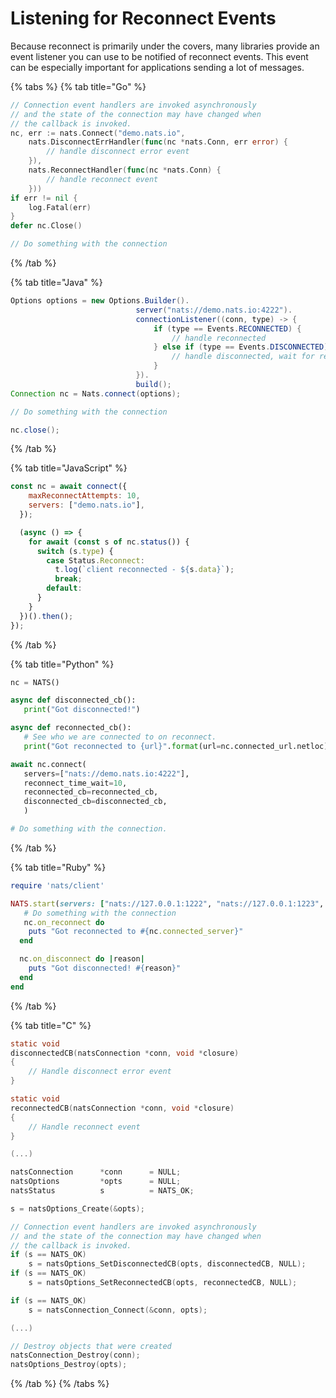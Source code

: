 # Listening for Reconnect Events

Because reconnect is primarily under the covers, many libraries provide an event listener you can use to be notified of reconnect events. This event can be especially important for applications sending a lot of messages.

{% tabs %}
{% tab title="Go" %}
```go
// Connection event handlers are invoked asynchronously
// and the state of the connection may have changed when
// the callback is invoked.
nc, err := nats.Connect("demo.nats.io",
    nats.DisconnectErrHandler(func(nc *nats.Conn, err error) {
        // handle disconnect error event
    }),
    nats.ReconnectHandler(func(nc *nats.Conn) {
        // handle reconnect event
    }))
if err != nil {
    log.Fatal(err)
}
defer nc.Close()

// Do something with the connection
```
{% /tab %}

{% tab title="Java" %}
```java
Options options = new Options.Builder().
                            server("nats://demo.nats.io:4222").
                            connectionListener((conn, type) -> {
                                if (type == Events.RECONNECTED) {
                                    // handle reconnected
                                } else if (type == Events.DISCONNECTED) {
                                    // handle disconnected, wait for reconnect
                                }
                            }).
                            build();
Connection nc = Nats.connect(options);

// Do something with the connection

nc.close();
```
{% /tab %}

{% tab title="JavaScript" %}
```javascript
const nc = await connect({
    maxReconnectAttempts: 10,
    servers: ["demo.nats.io"],
  });

  (async () => {
    for await (const s of nc.status()) {
      switch (s.type) {
        case Status.Reconnect:
          t.log(`client reconnected - ${s.data}`);
          break;
        default:
      }
    }
  })().then();
});
```
{% /tab %}

{% tab title="Python" %}
```python
nc = NATS()

async def disconnected_cb():
   print("Got disconnected!")

async def reconnected_cb():
   # See who we are connected to on reconnect.
   print("Got reconnected to {url}".format(url=nc.connected_url.netloc))

await nc.connect(
   servers=["nats://demo.nats.io:4222"],
   reconnect_time_wait=10,
   reconnected_cb=reconnected_cb,
   disconnected_cb=disconnected_cb,
   )

# Do something with the connection.
```
{% /tab %}

{% tab title="Ruby" %}
```ruby
require 'nats/client'

NATS.start(servers: ["nats://127.0.0.1:1222", "nats://127.0.0.1:1223", "nats://127.0.0.1:1224"]) do |nc|
   # Do something with the connection
   nc.on_reconnect do
    puts "Got reconnected to #{nc.connected_server}"
  end

  nc.on_disconnect do |reason|
    puts "Got disconnected! #{reason}"
  end
end
```
{% /tab %}

{% tab title="C" %}
```c
static void
disconnectedCB(natsConnection *conn, void *closure)
{
    // Handle disconnect error event
}

static void
reconnectedCB(natsConnection *conn, void *closure)
{
    // Handle reconnect event
}

(...)

natsConnection      *conn      = NULL;
natsOptions         *opts      = NULL;
natsStatus          s          = NATS_OK;

s = natsOptions_Create(&opts);

// Connection event handlers are invoked asynchronously
// and the state of the connection may have changed when
// the callback is invoked.
if (s == NATS_OK)
    s = natsOptions_SetDisconnectedCB(opts, disconnectedCB, NULL);
if (s == NATS_OK)
    s = natsOptions_SetReconnectedCB(opts, reconnectedCB, NULL);

if (s == NATS_OK)
    s = natsConnection_Connect(&conn, opts);

(...)

// Destroy objects that were created
natsConnection_Destroy(conn);
natsOptions_Destroy(opts);
```
{% /tab %}
{% /tabs %}

